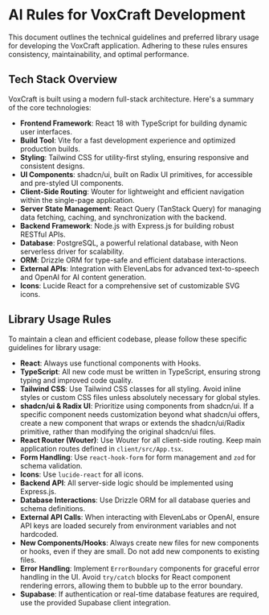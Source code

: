 # AI Rules for VoxCraft Development

This document outlines the technical guidelines and preferred library usage for developing the VoxCraft application. Adhering to these rules ensures consistency, maintainability, and optimal performance.

## Tech Stack Overview

VoxCraft is built using a modern full-stack architecture. Here's a summary of the core technologies:

*   **Frontend Framework**: React 18 with TypeScript for building dynamic user interfaces.
*   **Build Tool**: Vite for a fast development experience and optimized production builds.
*   **Styling**: Tailwind CSS for utility-first styling, ensuring responsive and consistent designs.
*   **UI Components**: shadcn/ui, built on Radix UI primitives, for accessible and pre-styled UI components.
*   **Client-Side Routing**: Wouter for lightweight and efficient navigation within the single-page application.
*   **Server State Management**: React Query (TanStack Query) for managing data fetching, caching, and synchronization with the backend.
*   **Backend Framework**: Node.js with Express.js for building robust RESTful APIs.
*   **Database**: PostgreSQL, a powerful relational database, with Neon serverless driver for scalability.
*   **ORM**: Drizzle ORM for type-safe and efficient database interactions.
*   **External APIs**: Integration with ElevenLabs for advanced text-to-speech and OpenAI for AI content generation.
*   **Icons**: Lucide React for a comprehensive set of customizable SVG icons.

## Library Usage Rules

To maintain a clean and efficient codebase, please follow these specific guidelines for library usage:

*   **React**: Always use functional components with Hooks.
*   **TypeScript**: All new code must be written in TypeScript, ensuring strong typing and improved code quality.
*   **Tailwind CSS**: Use Tailwind CSS classes for all styling. Avoid inline styles or custom CSS files unless absolutely necessary for global styles.
*   **shadcn/ui & Radix UI**: Prioritize using components from shadcn/ui. If a specific component needs customization beyond what shadcn/ui offers, create a new component that wraps or extends the shadcn/ui/Radix primitive, rather than modifying the original shadcn/ui files.
*   **React Router (Wouter)**: Use Wouter for all client-side routing. Keep main application routes defined in `client/src/App.tsx`.
*   **Form Handling**: Use `react-hook-form` for form management and `zod` for schema validation.
*   **Icons**: Use `lucide-react` for all icons.
*   **Backend API**: All server-side logic should be implemented using Express.js.
*   **Database Interactions**: Use Drizzle ORM for all database queries and schema definitions.
*   **External API Calls**: When interacting with ElevenLabs or OpenAI, ensure API keys are loaded securely from environment variables and not hardcoded.
*   **New Components/Hooks**: Always create new files for new components or hooks, even if they are small. Do not add new components to existing files.
*   **Error Handling**: Implement `ErrorBoundary` components for graceful error handling in the UI. Avoid `try/catch` blocks for React component rendering errors, allowing them to bubble up to the error boundary.
*   **Supabase**: If authentication or real-time database features are required, use the provided Supabase client integration.